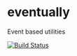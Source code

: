eventually
==========

Event based utilities

[![Build Status](https://secure.travis-ci.org/kadoh/eventually.png)](http://travis-ci.org/kadoh/eventually)